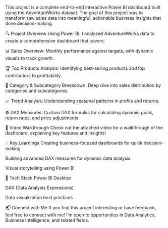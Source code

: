 This project is a complete end-to-end interactive Power BI dashboard built using the AdventureWorks dataset. The goal of this project was to transform raw sales data into meaningful, actionable business insights that drive decision-making.

🔍 Project Overview
Using Power BI, I analyzed AdventureWorks data to create a comprehensive dashboard that covers:

📊 Sales Overview: Monthly performance against targets, with dynamic visuals to track growth.

🏆 Top Products Analysis: Identifying best-selling products and top contributors to profitability.

🛒 Category & Subcategory Breakdown: Deep dive into sales distribution by categories and subcategories.

📈 Trend Analysis: Understanding seasonal patterns in profits and returns.

⚙️ DAX Measures: Custom DAX formulas for calculating dynamic goals, return rates, and price adjustments.

🎥 Video Walkthrough
Check out the attached video for a walkthrough of the dashboard, explaining key features and insights!

💡 Key Learnings
Creating business-focused dashboards for quick decision-making

Building advanced DAX measures for dynamic data analysis

Visual storytelling using Power BI

🚀 Tech Stack
Power BI Desktop

DAX (Data Analysis Expressions)

Data visualization best practices

📬 Connect with Me
If you find this project interesting or have feedback, feel free to connect with me!
I’m open to opportunities in Data Analytics, Business Intelligence, and related fields.
